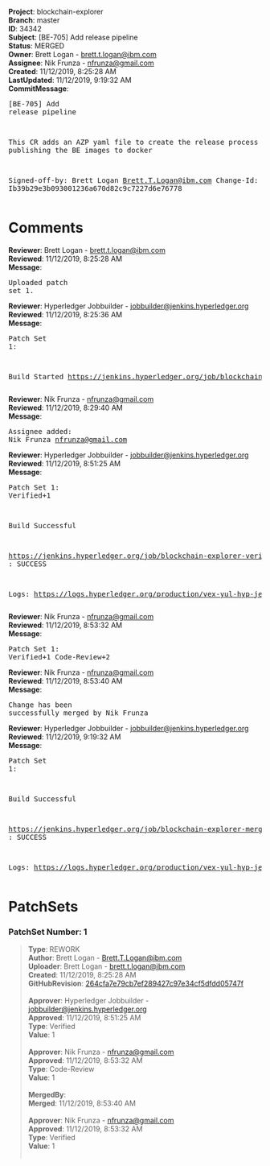 <strong>Project</strong>: blockchain-explorer<br><strong>Branch</strong>: master<br><strong>ID</strong>: 34342<br><strong>Subject</strong>: [BE-705] Add release pipeline<br><strong>Status</strong>: MERGED<br><strong>Owner</strong>: Brett Logan - brett.t.logan@ibm.com<br><strong>Assignee</strong>: Nik Frunza - nfrunza@gmail.com<br><strong>Created</strong>: 11/12/2019, 8:25:28 AM<br><strong>LastUpdated</strong>: 11/12/2019, 9:19:32 AM<br><strong>CommitMessage</strong>:<br><pre>[BE-705] Add release pipeline

This CR adds an AZP yaml file to create
the release process by publishing
the BE images to docker

Signed-off-by: Brett Logan <Brett.T.Logan@ibm.com>
Change-Id: Ib39b29e3b093001236a670d82c9c7227d6e76778
</pre><h1>Comments</h1><strong>Reviewer</strong>: Brett Logan - brett.t.logan@ibm.com<br><strong>Reviewed</strong>: 11/12/2019, 8:25:28 AM<br><strong>Message</strong>: <pre>Uploaded patch set 1.</pre><strong>Reviewer</strong>: Hyperledger Jobbuilder - jobbuilder@jenkins.hyperledger.org<br><strong>Reviewed</strong>: 11/12/2019, 8:25:36 AM<br><strong>Message</strong>: <pre>Patch Set 1:

Build Started https://jenkins.hyperledger.org/job/blockchain-explorer-verify-x86_64/336/</pre><strong>Reviewer</strong>: Nik Frunza - nfrunza@gmail.com<br><strong>Reviewed</strong>: 11/12/2019, 8:29:40 AM<br><strong>Message</strong>: <pre>Assignee added: Nik Frunza <nfrunza@gmail.com></pre><strong>Reviewer</strong>: Hyperledger Jobbuilder - jobbuilder@jenkins.hyperledger.org<br><strong>Reviewed</strong>: 11/12/2019, 8:51:25 AM<br><strong>Message</strong>: <pre>Patch Set 1: Verified+1

Build Successful 

https://jenkins.hyperledger.org/job/blockchain-explorer-verify-x86_64/336/ : SUCCESS

Logs: https://logs.hyperledger.org/production/vex-yul-hyp-jenkins-3/blockchain-explorer-verify-x86_64/336</pre><strong>Reviewer</strong>: Nik Frunza - nfrunza@gmail.com<br><strong>Reviewed</strong>: 11/12/2019, 8:53:32 AM<br><strong>Message</strong>: <pre>Patch Set 1: Verified+1 Code-Review+2</pre><strong>Reviewer</strong>: Nik Frunza - nfrunza@gmail.com<br><strong>Reviewed</strong>: 11/12/2019, 8:53:40 AM<br><strong>Message</strong>: <pre>Change has been successfully merged by Nik Frunza</pre><strong>Reviewer</strong>: Hyperledger Jobbuilder - jobbuilder@jenkins.hyperledger.org<br><strong>Reviewed</strong>: 11/12/2019, 9:19:32 AM<br><strong>Message</strong>: <pre>Patch Set 1:

Build Successful 

https://jenkins.hyperledger.org/job/blockchain-explorer-merge-x86_64/163/ : SUCCESS

Logs: https://logs.hyperledger.org/production/vex-yul-hyp-jenkins-3/blockchain-explorer-merge-x86_64/163</pre><h1>PatchSets</h1><h3>PatchSet Number: 1</h3><blockquote><strong>Type</strong>: REWORK<br><strong>Author</strong>: Brett Logan - Brett.T.Logan@ibm.com<br><strong>Uploader</strong>: Brett Logan - brett.t.logan@ibm.com<br><strong>Created</strong>: 11/12/2019, 8:25:28 AM<br><strong>GitHubRevision</strong>: [264cfa7e79cb7ef289427c97e34cf5dfdd05747f](https://github.com/hyperledger/blockchain-explorer/commit/264cfa7e79cb7ef289427c97e34cf5dfdd05747f)<br><br><strong>Approver</strong>: Hyperledger Jobbuilder - jobbuilder@jenkins.hyperledger.org<br><strong>Approved</strong>: 11/12/2019, 8:51:25 AM<br><strong>Type</strong>: Verified<br><strong>Value</strong>: 1<br><br><strong>Approver</strong>: Nik Frunza - nfrunza@gmail.com<br><strong>Approved</strong>: 11/12/2019, 8:53:32 AM<br><strong>Type</strong>: Code-Review<br><strong>Value</strong>: 1<br><br><strong>MergedBy</strong>:<br><strong>Merged</strong>: 11/12/2019, 8:53:40 AM<br><br><strong>Approver</strong>: Nik Frunza - nfrunza@gmail.com<br><strong>Approved</strong>: 11/12/2019, 8:53:32 AM<br><strong>Type</strong>: Verified<br><strong>Value</strong>: 1<br><br></blockquote>